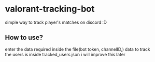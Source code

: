 # valorant-tracking-bot
simple way to track player's matches on discord :D 
## How to use?
enter the data required inside the file(bot token, channelID,) data to track the users is inside tracked_users.json i will improve this later

